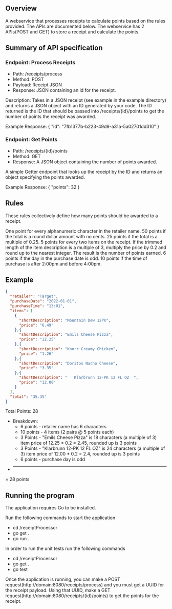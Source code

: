 ## Overview
A webservice that processes receipts to calculate points based on the rules provided. The APIs are documented below. The webservice has 2 APIs(POST and GET) to store a receipt and calculate the points.

## Summary of API specification
### Endpoint: Process Receipts
 - Path: /receipts/process
 - Method: POST
 - Payload: Receipt JSON
 - Response: JSON containing an id for the receipt.

Description:
Takes in a JSON receipt (see example in the example directory) and returns a JSON object with an ID generated by your code.
The ID returned is the ID that should be passed into /receipts/{id}/points to get the number of points the receipt was awarded.

Example Response:
{ "id": "7fb1377b-b223-49d9-a31a-5a02701dd310" }

### Endpoint: Get Points
 - Path: /receipts/{id}/points
 - Method: GET
 - Response: A JSON object containing the number of points awarded.

A simple Getter endpoint that looks up the receipt by the ID and returns an object specifying the points awarded.

Example Response:
{ "points": 32 }


## Rules
These rules collectively define how many points should be awarded to a receipt.

One point for every alphanumeric character in the retailer name.
50 points if the total is a round dollar amount with no cents.
25 points if the total is a multiple of 0.25.
5 points for every two items on the receipt.
If the trimmed length of the item description is a multiple of 3, multiply the price by 0.2 and round up to the nearest integer. The result is the number of points earned.
6 points if the day in the purchase date is odd.
10 points if the time of purchase is after 2:00pm and before 4:00pm.

## Example
```json
{
  "retailer": "Target",
  "purchaseDate": "2022-01-01",
  "purchaseTime": "13:01",
  "items": [
    {
      "shortDescription": "Mountain Dew 12PK",
      "price": "6.49"
    },{
      "shortDescription": "Emils Cheese Pizza",
      "price": "12.25"
    },{
      "shortDescription": "Knorr Creamy Chicken",
      "price": "1.26"
    },{
      "shortDescription": "Doritos Nacho Cheese",
      "price": "3.35"
    },{
      "shortDescription": "   Klarbrunn 12-PK 12 FL OZ  ",
      "price": "12.00"
    }
  ],
  "total": "35.35"
}
```
Total Points: 28
 - Breakdown:
      - 6 points - retailer name has 6 characters
      - 10 points - 4 items (2 pairs @ 5 points each)
      - 3 Points - "Emils Cheese Pizza" is 18 characters (a multiple of 3)
                item price of 12.25 * 0.2 = 2.45, rounded up is 3 points
      - 3 Points - "Klarbrunn 12-PK 12 FL OZ" is 24 characters (a multiple of 3)
                item price of 12.00 * 0.2 = 2.4, rounded up is 3 points
      - 6 points - purchase day is odd
  + ---------
  = 28 points

## Running the program
The application requires Go to be installed.

Run the following commands to start the application
 - cd /receiptProcessor
 - go get .
 - go run .

In order to run the unit tests run the following commands
 - cd /receiptProcessor
 - go get .
 - go test

Once the application is running, you can make a POST request(http://domain:8080/receipts/process) and you must get a UUID for the receipt payload.
Using that UUID, make a GET request(http://domain:8080/receipts/{id}/points) to get the points for the receipt.
